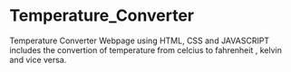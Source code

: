# Temperature_Converter
Temperature Converter Webpage using HTML, CSS and JAVASCRIPT includes the convertion of temperature from celcius to fahrenheit , kelvin and vice versa.
